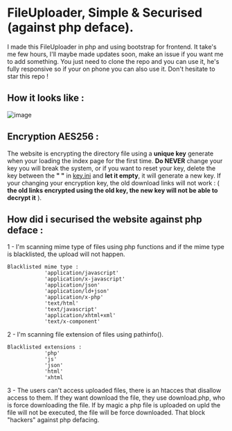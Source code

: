 # FileUploader, Simple & Securised (against php deface).
I made this FileUploader in php and using bootstrap for frontend. It take's me few hours, I'll maybe made updates soon, make an issue if you want me to add something. You just need to clone the repo and you can use it, he's fully responsive so if your on phone you can also use it. Don't hesitate to star this repo !

## How it looks like :

![image](https://user-images.githubusercontent.com/45340378/54077342-2e9cff00-42b7-11e9-85c0-96c795de592f.png)

## Encryption AES256 :

The website is encrypting the directory file using a **unique key** generate when your loading the index page for the first time. **Do NEVER** change your key you will break the system, or if you want to reset your key, delete the key between the **" "** in [key.ini](upld/encryption/key.ini) and **let it empty**, it will generate a new key. If your changing your encryption key, the old download links will not work : ( **the old links encrypted using the old key, the new key will not be able to decrypt it** ).

## How did i securised the website against php deface :

1 - I'm scanning mime type of files using php functions and if the mime type is blacklisted, the upload will not happen.
```
Blacklisted mime type :
            'application/javascript'
            'application/x-javascript'
            'application/json'
            'application/ld+json'
            'application/x-php'
            'text/html'
            'text/javascript'
            'application/xhtml+xml'
            'text/x-component'
```
2 - I'm scanning file extension of files using pathinfo().
```
Blacklisted extensions :
            'php'
            'js'
            'json'
            'html'
            'xhtml
```
3 - The users can't access uploaded files, there is an htacces that disallow access to them. If they want download the file, they use download.php, who is force downloading the file. If by magic a php file is uploaded on upld the file will not be executed, the file will be force downloaded. That block "hackers" against php defacing.
